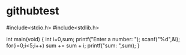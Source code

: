 # githubtest

#include<stdio.h>
#include<stdlib.h>

int main(void)
{
    int i=0,sum;
    printf("Enter a number: ");
    scanf("%d",&i);
    for(i=0;i<5;i++)
    sum += sum + i;
    printf("sum: ",sum);
}